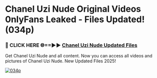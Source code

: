 # Chanel Uzi Nude Original Videos 0nlyFans Leaked - Files Updated! (034p)

<h3>🔴 CLICK HERE 🌐==►► <a href="https://tinyurl.com/52m3yx9h" rel="nofollow">Chanel Uzi Nude Updated Files</a></h3>

Get Chanel Uzi Nude and all content. Now you can access all videos and pictures of Chanel Uzi Nude. New Updated Files 2025!

[![034p](https://i.imgur.com/TnHtlc8.gif)](https://tinyurl.com/52m3yx9h)
